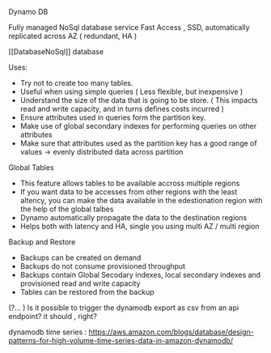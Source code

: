 Dynamo DB

Fully managed NoSql database service
Fast Access , SSD, automatically replicated across AZ ( redundant, HA )

[[DatabaseNoSql]] database

Uses:

* Try not to create too many tables.
* Useful when using simple queries ( Less flexible, but inexpensive )
* Understand the size of the data that is going to be store. ( This impacts read and write capacity, and in turns defines costs incurred )
* Ensure attributes used in queries form the partition key.
* Make use of global secondary indexes for performing queries on other attributes
* Make sure that attributes used as the partition key has a good range of values -> evenly distributed data across partition

Global Tables

* This feature allows tables to be available accross multiple regions
* If you want data to be accesses from other regions with the least altency, you can make the data available in the edestionation region with the help of the global talbes
* Dynamo automatically propagate the data to the destination regions
* Helps both with latency and HA, single you using multi AZ / multi region

Backup and Restore

* Backups can be created on demand
* Backups do not consume provisioned throughput
* Backups contain Global Secodary indexes, local secondary indexes and provisioned read and write capacity
* Tables can be restored from the backup

(?... )
 Is it possible to trigger the dynamodb export as csv from an api endpoint? it should , right?

 dynamodb time series : <https://aws.amazon.com/blogs/database/design-patterns-for-high-volume-time-series-data-in-amazon-dynamodb/>
